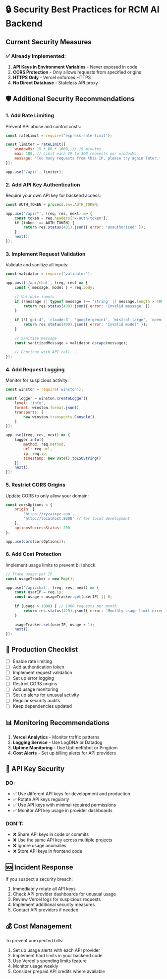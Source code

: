 # 🔒 Security Best Practices for RCM AI Backend

## Current Security Measures

### ✅ Already Implemented:
1. **API Keys in Environment Variables** - Never exposed in code
2. **CORS Protection** - Only allows requests from specified origins
3. **HTTPS Only** - Vercel enforces HTTPS
4. **No Direct Database** - Stateless API proxy

## 🛡️ Additional Security Recommendations

### 1. Add Rate Limiting
Prevent API abuse and control costs:

```javascript
const rateLimit = require('express-rate-limit');

const limiter = rateLimit({
    windowMs: 15 * 60 * 1000, // 15 minutes
    max: 100, // Limit each IP to 100 requests per windowMs
    message: 'Too many requests from this IP, please try again later.'
});

app.use('/api/', limiter);
```

### 2. Add API Key Authentication
Require your own API key for backend access:

```javascript
const AUTH_TOKEN = process.env.AUTH_TOKEN;

app.use('/api/*', (req, res, next) => {
    const token = req.headers['x-auth-token'];
    if (token !== AUTH_TOKEN) {
        return res.status(401).json({ error: 'Unauthorized' });
    }
    next();
});
```

### 3. Implement Request Validation
Validate and sanitize all inputs:

```javascript
const validator = require('validator');

app.post('/api/chat', (req, res) => {
    const { message, model } = req.body;
    
    // Validate inputs
    if (!message || typeof message !== 'string' || message.length > 4000) {
        return res.status(400).json({ error: 'Invalid message' });
    }
    
    if (!['gpt-4', 'claude-3', 'google-gemini', 'mistral-large', 'openrouter-gpt4', 'groq-llama'].includes(model)) {
        return res.status(400).json({ error: 'Invalid model' });
    }
    
    // Sanitize message
    const sanitizedMessage = validator.escape(message);
    
    // Continue with API call...
});
```

### 4. Add Request Logging
Monitor for suspicious activity:

```javascript
const winston = require('winston');

const logger = winston.createLogger({
    level: 'info',
    format: winston.format.json(),
    transports: [
        new winston.transports.Console()
    ]
});

app.use((req, res, next) => {
    logger.info({
        method: req.method,
        url: req.url,
        ip: req.ip,
        timestamp: new Date().toISOString()
    });
    next();
});
```

### 5. Restrict CORS Origins
Update CORS to only allow your domain:

```javascript
const corsOptions = {
    origin: [
        'https://xyzaixyz.com',
        'http://localhost:8000' // for local development
    ],
    optionsSuccessStatus: 200
};

app.use(cors(corsOptions));
```

### 6. Add Cost Protection
Implement usage limits to prevent bill shock:

```javascript
// Track usage per IP
const usageTracker = new Map();

app.use('/api/chat', (req, res, next) => {
    const userIP = req.ip;
    const usage = usageTracker.get(userIP) || 0;
    
    if (usage > 1000) { // 1000 requests per month
        return res.status(429).json({ error: 'Monthly usage limit exceeded' });
    }
    
    usageTracker.set(userIP, usage + 1);
    next();
});
```

## 🚨 Production Checklist

- [ ] Enable rate limiting
- [ ] Add authentication token
- [ ] Implement request validation
- [ ] Set up error logging
- [ ] Restrict CORS origins
- [ ] Add usage monitoring
- [ ] Set up alerts for unusual activity
- [ ] Regular security audits
- [ ] Keep dependencies updated

## 📊 Monitoring Recommendations

1. **Vercel Analytics** - Monitor traffic patterns
2. **Logging Service** - Use LogDNA or Datadog
3. **Uptime Monitoring** - Use UptimeRobot or Pingdom
4. **Cost Alerts** - Set up billing alerts for API providers

## 🔐 API Key Security

### DO:
- ✅ Use different API keys for development and production
- ✅ Rotate API keys regularly
- ✅ Use API keys with minimal required permissions
- ✅ Monitor API key usage in provider dashboards

### DON'T:
- ❌ Share API keys in code or commits
- ❌ Use the same API key across multiple projects
- ❌ Ignore usage anomalies
- ❌ Store API keys in frontend code

## 🆘 Incident Response

If you suspect a security breach:
1. Immediately rotate all API keys
2. Check API provider dashboards for unusual usage
3. Review Vercel logs for suspicious requests
4. Implement additional security measures
5. Contact API providers if needed

## 💰 Cost Management

To prevent unexpected bills:
1. Set up usage alerts with each API provider
2. Implement hard limits in your backend code
3. Use Vercel's spending limits feature
4. Monitor usage weekly
5. Consider prepaid API credits where available
